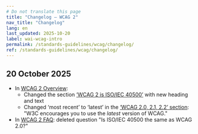 ```yaml
---
# Do not translate this page
title: "Changelog – WCAG 2"
nav_title: "Changelog"
lang: en
last_updated: 2025-10-20
label: wai-wcag-intro
permalink: /standards-guidelines/wcag/changelog/
ref: /standards-guidelines/wcag/changelog/
---
```


## 20 October 2025

* In [WCAG 2 Overview](/standards-guidelines/wcag/):
  * Changed the section [‘WCAG 2 is ISO/IEC 40500’](/standards-guidelines/wcag/#iso) with new heading and text
  * Changed ‘most recent’ to ‘latest’ in the [‘WCAG 2.0, 2.1, 2.2’ section](/standards-guidelines/wcag/#versions): "W3C encourages you to use the _latest_ version of WCAG."
* In [WCAG 2 FAQ](/standards-guidelines/wcag/faq/): deleted question "Is ISO/IEC 40500 the same as WCAG 2.0?"
